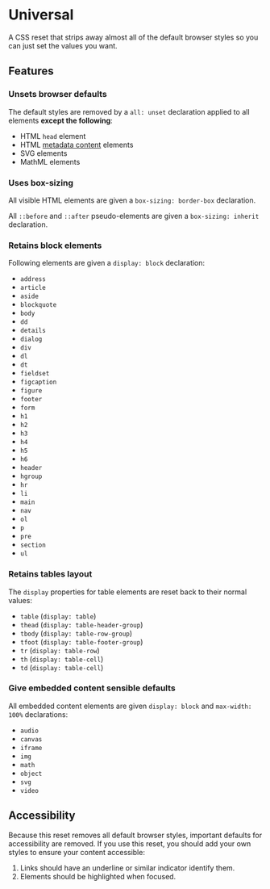 # Universal

A CSS reset that strips away almost all of the default browser styles so you can
just set the values you want.

## Features

### Unsets browser defaults

The default styles are removed by a `all: unset` declaration applied to all
elements **except the following**:

- HTML `head` element
- HTML [metadata content](https://developer.mozilla.org/en-US/docs/Web/HTML/Content_categories#metadata_content) elements
- SVG elements
- MathML elements

### Uses box-sizing

All visible HTML elements are given a `box-sizing: border-box` declaration.

All `::before` and `::after` pseudo-elements are given a `box-sizing: inherit`
declaration.

### Retains block elements

Following elements are given a `display: block` declaration:

- `address`
- `article`
- `aside`
- `blockquote`
- `body`
- `dd`
- `details`
- `dialog`
- `div`
- `dl`
- `dt`
- `fieldset`
- `figcaption`
- `figure`
- `footer`
- `form`
- `h1`
- `h2`
- `h3`
- `h4`
- `h5`
- `h6`
- `header`
- `hgroup`
- `hr`
- `li`
- `main`
- `nav`
- `ol`
- `p`
- `pre`
- `section`
- `ul`

### Retains tables layout

The `display` properties for table elements are reset back to their normal values:

- `table` (`display: table`)
- `thead` (`display: table-header-group`)
- `tbody` (`display: table-row-group`)
- `tfoot` (`display: table-footer-group`)
- `tr` (`display: table-row`)
- `th` (`display: table-cell`)
- `td` (`display: table-cell`)

### Give embedded content sensible defaults

All embedded content elements are given `display: block` and `max-width: 100%`
declarations:

- `audio`
- `canvas`
- `iframe`
- `img`
- `math`
- `object`
- `svg`
- `video`

## Accessibility

Because this reset removes all default browser styles, important defaults for
accessibility are removed. If you use this reset, you should add your own styles
to ensure your content accessible:

1. Links should have an underline or similar indicator identify them.
2. Elements should be highlighted when focused.
